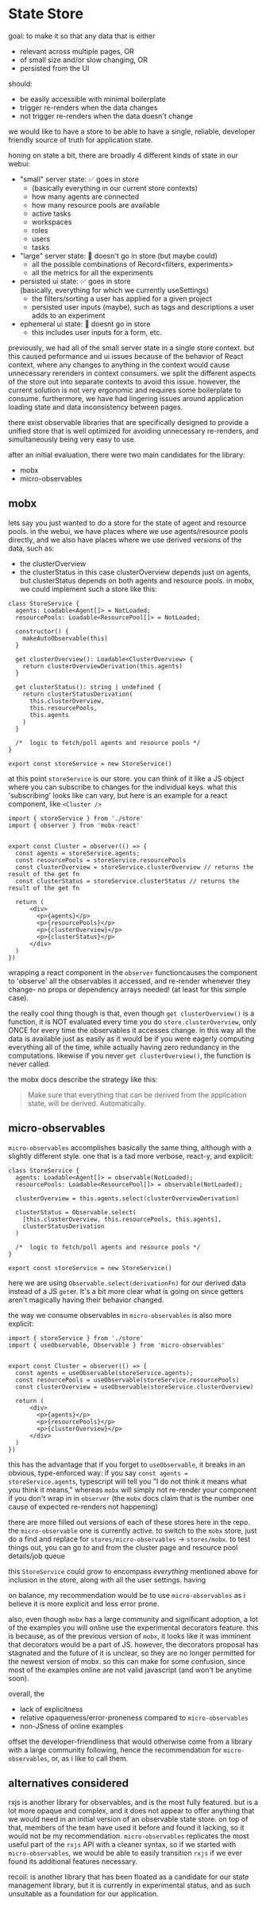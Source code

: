 # State Store


goal: to make it so that any data that is either
- relevant across multiple pages, OR
- of small size and/or slow changing, OR
- persisted from the UI

should:
- be easily accessible with minimal boilerplate
- trigger re-renders when the data changes
- not trigger re-renders when the data doesn't change


we would like to have a store to be able to have a single, reliable, developer friendly source of truth for application state.

honing on state a bit, there are broadly 4 different kinds of state in our webui:
  - "small" server state: ✅ goes in store  
    - (basically everything in our current store contexts)  
    - how many agents are connected  
    - how many resource pools are available  
    - active tasks  
    - workspaces  
    - roles  
    - users  
    - tasks  
  - "large" server state: 🚫 doesn't go in store (but maybe could)  
    - all the possible combinations of Record<filters, experiments>  
    - all the metrics for all the experiments  
  - persisted ui state: ✅ goes in store  
    (basically, everything for which we currently useSettings)  
    - the filters/sorting a user has applied for a given project  
    - persisted user inputs (maybe), such as tags and descriptions a user adds to an experiment  
  - ephemeral ui state: 🚫 doesnt go in store  
    - this includes user inputs for a form, etc.  

previously, we had all of the small server state in a single store context. but this caused peformance and ui issues because of the behavior of React context, where any changes to anything in the context would cause unnecessary rerenders in context consumers. we split the different aspects of the store out into separate contexts to avoid this issue. however, the current solution is not very ergonomic and requires some boilerplate to consume. furthermore, we have had lingering issues around application loading state and data inconsistency between pages.

there exist observable libraries that are specifically designed to provide a unified store that is well optimized for avoiding unnecessary re-renders, and simultaneously being very easy to use.

after an initial evaluation, there were two main candidates for the library:
 - mobx
 - micro-observables


## mobx
lets say you just wanted to do a store for the state of agent and resource pools. in the webui, we have places where we use agents/resource pools directly, and we also have places where we use derived versions of the data, such as:
 - the clusterOverview
 - the clusterStatus
in this case clusterOverview depends just on agents, but clusterStatus depends on both agents and resource pools. in mobx, we could implement such a store like this:

```tsx
class StoreService {
  agents: Loadable<Agent[]> = NotLoaded;
  resourcePools: Loadable<ResourcePool[]> = NotLoaded;

  constructor() {
    makeAutoObservable(this)
  }

  get clusterOverview(): Loadable<ClusterOverview> {
    return clusterOverviewDerivation(this.agents)
  }

  get clusterStatus(): string | undefined {
    return clusterStatusDerivation(
      this.clusterOverview,
      this.resourcePools,
      this.agents
    )
  }

  /*  logic to fetch/poll agents and resource pools */
}

export const storeService = new StoreService()
```

at this point `storeService` is our store. you can think of it like a JS object where you can subscribe to changes for the individual keys. what this 'subscribing' looks like can vary, but here is an example for a react component, like  `<Cluster />` 

```tsx
import { storeService } from './store'
import { observer } from 'mobx-react'


export const Cluster = observer(() => {
  const agents = storeService.agents;
  const resourcePools = storeService.resourcePools
  const clusterOverview = storeService.clusterOverview // returns the result of the get fn
  const clusterStatus = storeService.clusterStatus // returns the result of the get fn

  return (
      <div>
        <p>{agents}</p>
        <p>{resourcePools}</p>
        <p>{clusterOverview}</p>
        <p>{clusterStatus}</p>
      </div>
  )
})
```
wrapping a react component in the `observer` functioncauses the component to 'observe' all the observables it accessed, and re-render whenever they change- no props or dependency arrays needed! (at least for this simple case).

the really cool thing though is that, even though `get clusterOverview()` is a function, it is NOT evaluated every time you do `store.clusterOverview`, only ONCE for every time the observables it accesses change. in this way all the data is available just as easily as it would be if you were eagerly computing everything all of the time, while actually having zero redundancy in the computations. likewise if you never `get clusterOverview()`, the function is never called.

the mobx docs describe the strategy like this:
>	Make sure that everything that can be derived from the application state, will be derived. Automatically.

## micro-observables

`micro-observables` accomplishes basically the same thing, although with a slightly different style. one that is a tad more verbose, react-y, and explicit:


```tsx
class StoreService {
  agents: Loadable<Agent[]> = observable(NotLoaded);
  resourcePools: Loadable<ResourcePool[]> = observable(NotLoaded);

  clusterOverview = this.agents.select(clusterOverviewDerivation)

  clusterStatus = Observable.select(
    [this.clusterOverview, this.resourcePools, this.agents],
    clusterStatusDerivation
  )

  /*  logic to fetch/poll agents and resource pools */
}

export const storeService = new StoreService()
```

here we are using `Observable.select(derivationFn)` for our derived data instead of a JS `get`er. It's a bit more clear what is going on since getters aren't magically having their behavior changed.

the way we consume observables in `micro-observables` is also more explicit:

```tsx
import { storeService } from './store'
import { useObservable, Observable } from 'micro-observables'


export const Cluster = observer(() => {
  const agents = useObservable(storeService.agents);
  const resourcePools = useObservable(storeService.resourcePools)
  const clusterOverview = useObservable(storeService.clusterOverview)

  return (
      <div>
        <p>{agents}</p>
        <p>{resourcePools}</p>
        <p>{clusterOverview}</p>
      </div>
  )
})
```

this has the advantage that if you forget to `useObservable`, it breaks in an obvious, type-enforced way: if you say `const agents = storeService.agents`, typescript will tell you "I do not think it means what you think it means," whereas `mobx` will simply not re-render your component if you don't wrap in in `observer` (the `mobx` docs claim that is the number one cause of expected re-renders not happening)

there are more filled out versions of each of these stores here in the repo. the `micro-observable` one is currently active. to switch to the `mobx` store, just do a find and replace for `stores/micro-observables` -> `stores/mobx`. to test things out, you can go to and from the cluster page and resource pool details/job queue


this `StoreService` could grow to encompass *everything* mentioned above for inclusion in the store, along with all the user settings. having 

on balance, my recommendation would be to use `micro-observables` as i believe it is more explicit and less error prone. 

also, even though `mobx` has a large community and significant adoption, a lot of the examples you will online use the experimental decorators feature. this is because, as of the previous version of `mobx`, it looks like it was imminent that decorators would be a part of JS. however, the decorators proposal has stagnated and the future of it is unclear, so they are no longer permitted for the newest version of mobx. so this can make for some confusion, since most of the examples online are not valid javascript (and won't be anytime soon).

overall, the
- lack of explicitness
- relative opaqueness/error-proneness compared to `micro-observables`
- non-JSness of online examples

offset the developer-friendliness that would otherwise come from a library with a large community following, hence the recommendation for `micro-observables`, or, as i like to call them.

## alternatives considered

rxjs is another library for observables, and is the most fully featured. but is a lot more opaque and complex, and it does not appear to offer anything that we would need in an initial version of an observable state store. on top of that, members of the team have used it before and found it lacking, so it would not be my recommendation. `micro-observables` replicates the most useful part of the `rxjs` API with a cleaner syntax, so if we started with `micro-observables`, we would be able to easily transition `rxjs` if we ever found its additional features necessary.

recoil: is another library that has been floated as a candidate for our state management library, but it is currently in experimental status, and as such unsuitable as a foundation for our application.
